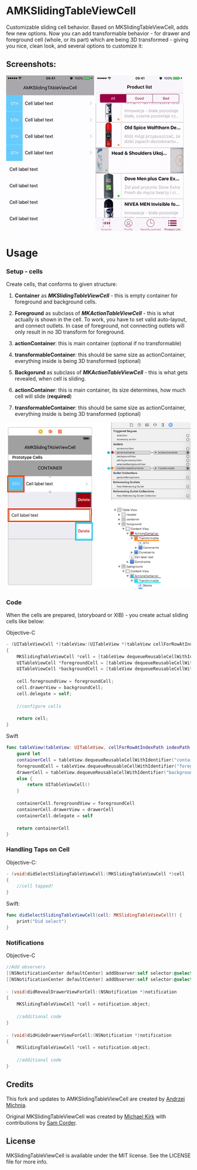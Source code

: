 AMKSlidingTableViewCell
======================

Customizable sliding cell behavior. Based on MKSlidingTableViewCell, adds few new options. Now you can add transformable behavior - for drawer and foreground cell (whole, or its part) which are being 3D transformed - giving you nice, clean look, and several options to customize it:

## Screenshots:

![Custom style Screenshot](Screenshots/mk_mov_1.gif)
![Cosmetic Scan Screenshot](Screenshots/mk_mov_2.gif)

# Usage

### Setup - cells

Create cells, that conforms to given structure:

1. __Container__ as __*MKSlidingTableViewCell*__ - this is empty container for foreground and background cells.

2. __Foreground__ as subclass of __*MKActionTableViewCell*__ - this is what actually is shown in the cell. To work, you have to set valid auto-layout, and connect outlets. In case of foreground, not connecting outlets will only result in no 3D transform for foreground.

  1. __actionContainer__: this is main container (optional if no transformable)

  1. __transformableContainer__: this should be same size as actionContainer, everything inside is being 3D transformed (optional)

3. __Backgorund__ as subclass of __*MKActionTableViewCell*__ - this is what gets revealed, when cell is sliding.

  1. __actionContainer__: this is main container, its size determines, how much cell will slide (__required__)

  1. __transformableContainer__: this should be same size as actionContainer, everything inside is being 3D transformed (optional)

![Storyboard](Screenshots/storyboard.png)

### Code

When the cells are prepared, (storyboard or XIB) - you create actual sliding cells like below:

Objective-C
```objective-c
- (UITableViewCell *)tableView:(UITableView *)tableView cellForRowAtIndexPath:(NSIndexPath *)indexPath
{
    MKSlidingTableViewCell *cell = [tableView dequeueReusableCellWithIdentifier:@"container"];
    UITableViewCell *foregroundCell = [tableView dequeueReusableCellWithIdentifier:@"foreground"];
    UITableViewCell *backgroundCell = [tableView dequeueReusableCellWithIdentifier:@"background"];

    cell.foregroundView = foregroundCell;
    cell.drawerView = backgroundCell;
    cell.delegate = self;

    //configure cells

    return cell;
}
```
Swift
```swift
func tableView(tableView: UITableView, cellForRowAtIndexPath indexPath: NSIndexPath) -> UITableViewCell {
    guard let
    containerCell = tableView.dequeueReusableCellWithIdentifier("container") as? MKSlidingTableViewCell,
    foregroundCell = tableView.dequeueReusableCellWithIdentifier("foreground") as? MKActionTableViewCell, // Or its subclass
    drawerCell = tableView.dequeueReusableCellWithIdentifier("background") as? MKActionTableViewCell  // Or its subclass
    else {
        return UITableViewCell()
    }

    containerCell.foregroundView = foregroundCell
    containerCell.drawerView = drawerCell
    containerCell.delegate = self

    return containerCell
}
```

### Handling Taps on Cell
Objective-C:
```objective-c
- (void)didSelectSlidingTableViewCell:(MKSlidingTableViewCell *)cell
{
    //cell tapped!
}
```
Swift:
```swift
func didSelectSlidingTableViewCell(cell: MKSlidingTableViewCell!) {
    print("Did select")
}
```

### Notifications

Objective-C
```objective-c
//Add observers
[[NSNotificationCenter defaultCenter] addObserver:self selector:@selector(didRevealDrawerViewForCell:) name:MKDrawerDidOpenNotification object:nil];
[[NSNotificationCenter defaultCenter] addObserver:self selector:@selector(didHideDrawerViewForCell:) name:MKDrawerDidCloseNotification object:nil];

- (void)didRevealDrawerViewForCell:(NSNotification *)notification
{
    MKSlidingTableViewCell *cell = notification.object;

    //additional code
}

- (void)didHideDrawerViewForCell:(NSNotification *)notification
{
    MKSlidingTableViewCell *cell = notification.object;

    //additional code
}
```

## Credits

This fork and updates to AMKSlidingTableViewCell are created by [Andrzej Michnia](https://github.com/amichnia/).

Original MKSlidingTableViewCell was created by [Michael Kirk](https://github.com/PublicStaticVoidMain/) with contributions by [Sam Corder](https://github.com/samus/).

## License

MKSlidingTableViewCell is available under the MIT license. See the LICENSE file for more info.
